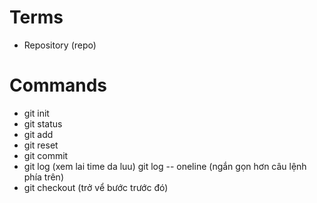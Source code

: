 # Terms
+ Repository (repo)

# Commands
+ git init
+ git status
+ git add
+ git reset
+ git commit
+ git log (xem lai time da luu)
  git log -- oneline (ngắn gọn hơn câu lệnh phía trên)
+ git checkout (trở vể bước trước đó)